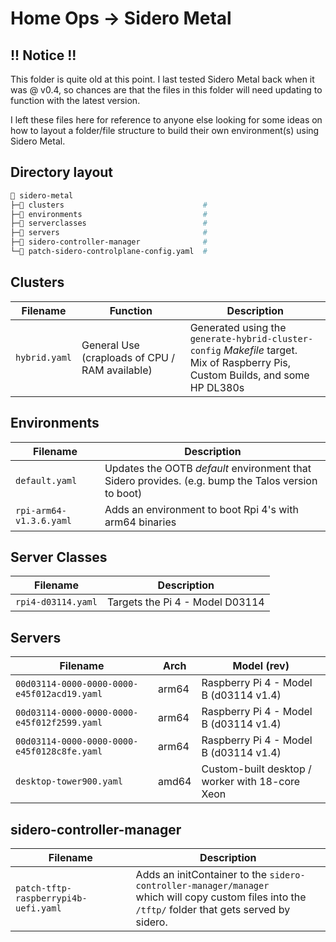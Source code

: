 # Home Ops -> Sidero Metal

## !! Notice !!

This folder is quite old at this point. I last tested Sidero Metal back when it was @ v0.4,
so chances are that the files in this folder will need updating to function with the latest version.

I left these files here for reference to anyone else looking for some ideas on how to layout a folder/file
structure to build their own environment(s) using Sidero Metal.

## Directory layout

```sh
📂 sidero-metal
├─📁 clusters                               #
├─📁 environments                           #
├─📁 serverclasses                          #
├─📁 servers                                #
├─📁 sidero-controller-manager              #
└─📄 patch-sidero-controlplane-config.yaml  #
```

## Clusters

| Filename | Function | Description |
|-|-|-|
| `hybrid.yaml` | General Use (craploads of CPU / RAM available) |  Generated using the `generate-hybrid-cluster-config` _Makefile_ target.<br />Mix of Raspberry Pis, Custom Builds, and some HP DL380s | Raspberry Pi 4 - Model B (d03114 v1.4)|

## Environments

| Filename | Description |
|-|-|
| `default.yaml` | Updates the OOTB *default* environment that Sidero provides. (e.g. bump the Talos version to boot) |
| `rpi-arm64-v1.3.6.yaml` | Adds an environment to boot Rpi 4's with arm64 binaries |

## Server Classes

| Filename | Description |
|-|-|
| `rpi4-d03114.yaml` | Targets the Pi 4 - Model D03114 |

## Servers

| Filename | Arch | Model (rev) |
|-|-|-|
| `00d03114-0000-0000-0000-e45f012acd19.yaml` | arm64 | Raspberry Pi 4 - Model B (d03114 v1.4) |
| `00d03114-0000-0000-0000-e45f012f2599.yaml` | arm64 | Raspberry Pi 4 - Model B (d03114 v1.4) |
| `00d03114-0000-0000-0000-e45f0128c8fe.yaml` | arm64 | Raspberry Pi 4 - Model B (d03114 v1.4) |
| `desktop-tower900.yaml`                     | amd64 | Custom-built desktop / worker with 18-core Xeon |

## sidero-controller-manager

| Filename | Description |
|-|-|
| `patch-tftp-raspberrypi4b-uefi.yaml` | Adds an initContainer to the `sidero-controller-manager/manager`<br />which will copy custom files into the `/tftp/` folder that gets served by sidero. |
